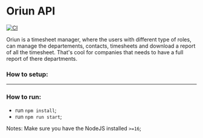 # Oriun API

[![CI](https://github.com/zeworks/oriun-api/actions/workflows/on-push-master.yml/badge.svg?branch=master)](https://github.com/zeworks/oriun-api/actions/workflows/on-push-master.yml)

Oriun is a timesheet manager, where the users with different type of roles, can manage the departements, contacts, timesheets and download a report of all the timesheet.
That's cool for companies that needs to have a full report of there departments.

### How to setup:
---
### How to run:

- run `npm install`;
- run `npm run start`;

Notes: Make sure you have the NodeJS installed `>=16`;
